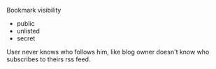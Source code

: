 Bookmark visibility
- public
- unlisted
- secret


User never knows who follows him, like blog owner doesn't know who subscribes to theirs rss feed.